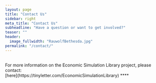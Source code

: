 ```yaml
---
layout: page
title: "Contact Us"
sidebar: right
meta_title: "Contact Us"
subheadline: "Have a question or want to get involved?"
teaser: ""
header:
  image_fullwidth: "RauwolfBethesda.jpg"
permalink: "/contact/"
---
```

<br>
For more information on the Economic Simulation Library project, please contact:
<br>
[here](https://tinyletter.com/EconomicSimulationLibrary)
**<paul.rauwolf@maths.ox.ac.uk>**
